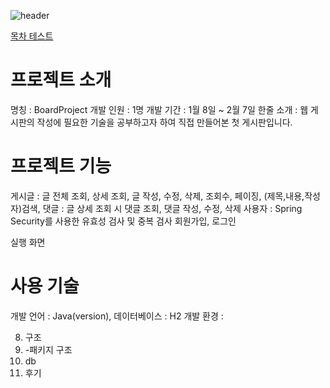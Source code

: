
![header](https://capsule-render.vercel.app/api?type=Soft&color=FAFAFA&height=150&section=header&text=BoardProject&fontSize=48&fontColor=000000)

[목차 테스트](#일번)

프로젝트 소개
==
명칭 : BoardProject
개발 인원 : 1명
개발 기간 : 1월 8일 ~ 2월 7일
한줄 소개 : 웹 게시판의 작성에 필요한 기술을 공부하고자 하여 직접 만들어본 첫 게시판입니다.

프로젝트 기능
==
게시글 : 글 전체 조회, 상세 조회, 글 작성, 수정, 삭제, 조회수, 페이징, (제목,내용,작성자)검색, 
댓글 : 글 상세 조회 시 댓글 조회, 댓글 작성, 수정, 삭제
사용자 : Spring Security를 사용한 유효성 검사 및 중복 검사 회원가입, 로그인

실행 화면

사용 기술
==
개발 언어 : Java(version),
데이터베이스 : H2
개발 환경 : 



8. 구조
9. -패키지 구조
10. db
11. 후기

